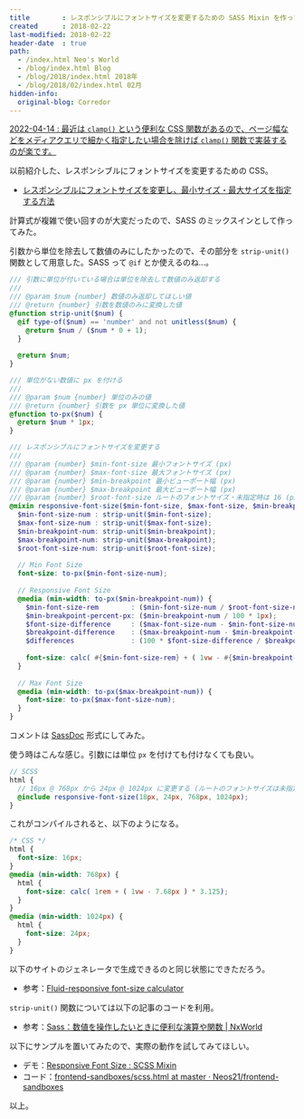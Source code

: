 ```yaml
---
title        : レスポンシブルにフォントサイズを変更するための SASS Mixin を作った
created      : 2018-02-22
last-modified: 2018-02-22
header-date  : true
path:
  - /index.html Neo's World
  - /blog/index.html Blog
  - /blog/2018/index.html 2018年
  - /blog/2018/02/index.html 02月
hidden-info:
  original-blog: Corredor
---
```


<ins class="ins-block">

2022-04-14 : 最近は `clamp()` という便利な CSS 関数があるので、ページ幅などをメディアクエリで細かく指定したい場合を除けば `clamp()` 関数で実装するのが楽です。

</ins>

以前紹介した、レスポンシブルにフォントサイズを変更するための CSS。

- [レスポンシブルにフォントサイズを変更し、最小サイズ・最大サイズを指定する方法](/blog/2017/12/29-02.html)

計算式が複雑で使い回すのが大変だったので、SASS のミックスインとして作ってみた。

引数から単位を除去して数値のみにしたかったので、その部分を `strip-unit()` 関数として用意した。SASS って `@if` とか使えるのね…。

```scss
/// 引数に単位が付いている場合は単位を除去して数値のみ返却する
/// 
/// @param $num {number} 数値のみ返却してほしい値
/// @return {number} 引数を数値のみに変換した値
@function strip-unit($num) {
  @if type-of($num) == 'number' and not unitless($num) {
    @return $num / ($num * 0 + 1);
  }
  
  @return $num;
}

/// 単位がない数値に px を付ける
/// 
/// @param $num {number} 単位のみの値
/// @return {number} 引数を px 単位に変換した値
@function to-px($num) {
  @return $num * 1px;
}

/// レスポンシブルにフォントサイズを変更する
/// 
/// @param {number} $min-font-size 最小フォントサイズ (px)
/// @param {number} $max-font-size 最大フォントサイズ (px)
/// @param {number} $min-breakpoint 最小ビューポート幅 (px)
/// @param {number} $max-breakpoint 最大ビューポート幅 (px)
/// @param {number} $root-font-size ルートのフォントサイズ・未指定時は 16 (px)
@mixin responsive-font-size($min-font-size, $max-font-size, $min-breakpoint, $max-breakpoint, $root-font-size: 16px) {
  $min-font-size-num : strip-unit($min-font-size);
  $max-font-size-num : strip-unit($max-font-size);
  $min-breakpoint-num: strip-unit($min-breakpoint);
  $max-breakpoint-num: strip-unit($max-breakpoint);
  $root-font-size-num: strip-unit($root-font-size);
  
  // Min Font Size
  font-size: to-px($min-font-size-num);
  
  // Responsive Font Size
  @media (min-width: to-px($min-breakpoint-num)) {
    $min-font-size-rem        : ($min-font-size-num / $root-font-size-num * 1rem);
    $min-breakpoint-percent-px: ($min-breakpoint-num / 100 * 1px);
    $font-size-difference     : ($max-font-size-num - $min-font-size-num);
    $breakpoint-difference    : ($max-breakpoint-num - $min-breakpoint-num);
    $differences              : (100 * $font-size-difference / $breakpoint-difference);
    
    font-size: calc( #{$min-font-size-rem} + ( 1vw - #{$min-breakpoint-percent-px} ) * #{$differences} );
  }
  
  // Max Font Size
  @media (min-width: to-px($max-breakpoint-num)) {
    font-size: to-px($max-font-size-num);
  }
}
```

コメントは [SassDoc](http://sassdoc.com/) 形式にしてみた。

使う時はこんな感じ。引数には単位 `px` を付けても付けなくても良い。

```scss
// SCSS
html {
  // 16px @ 768px から 24px @ 1024px に変更する (ルートのフォントサイズは未指定で 16px として扱わせる)
  @include responsive-font-size(18px, 24px, 768px, 1024px);
}
```

これがコンパイルされると、以下のようになる。

```css
/* CSS */
html {
  font-size: 16px;
}
@media (min-width: 768px) {
  html {
    font-size: calc( 1rem + ( 1vw - 7.68px ) * 3.125);
  }
}
@media (min-width: 1024px) {
  html {
    font-size: 24px;
  }
}
```

以下のサイトのジェネレータで生成できるのと同じ状態にできただろう。

- 参考：[Fluid-responsive font-size calculator](https://websemantics.uk/tools/responsive-font-calculator/)

`strip-unit()` 関数については以下の記事のコードを利用。

- 参考：[Sass：数値を操作したいときに便利な演算や関数 | NxWorld](https://www.nxworld.net/tips/sass-number-operations-and-functions.html#anchor03-01)

以下にサンプルを置いてみたので、実際の動作を試してみてほしい。

- デモ：[Responsive Font Size : SCSS Mixin](https://neos21.github.io/frontend-sandboxes/responsive-font-size/scss.html)
- コード：[frontend-sandboxes/scss.html at master · Neos21/frontend-sandboxes](https://github.com/neos21/frontend-sandboxes/blob/master/responsive-font-size/scss.html)

以上。
